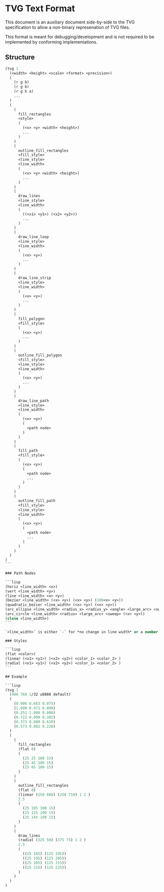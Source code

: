 # TVG Text Format

This document is an auxiliary document side-by-side to the TVG specification to allow a non-binary represenation of TVG files.

This format is meant for debugging/development and is not required to be implemented by conforming implementations.

## Structure

````lisp
(tvg 1
  (<width> <height> <scale> <format> <precision>)
  (
    (r g b)
    (r g b)
    (r g b a)
    ...
  )
  (
    (
      fill_rectangles
      <style>
      (
        (<x> <y> <width> <height>)
        ...
      )
    )
    (
      outline_fill_rectangles
      <fill_style>
      <line_style>
      <line_width>
      (
        (<x> <y> <width> <height>)
        ...
      )
    )
    (
      draw_lines
      <line_style>
      <line_width>
      (
        ((<x1> <y1>) (<x2> <y2>))
        ...
      )
    )
    (
      draw_line_loop
      <line_style>
      <line_width>
      (
        (<x> <y>)
        ...
      )
    )
    (
      draw_line_strip
      <line_style>
      <line_width>
      (
        (<x> <y>)
        ...
      )
    )
    (
      fill_polygon
      <fill_style>
      (
        (<x> <y>)
        ...
      )
    )
    (
      outline_fill_polygon
      <fill_style>
      <line_style>
      <line_width>
      (
        (<x> <y>)
        ...
      )
    )
    (
      draw_line_path
      <line_style>
      <line_width>
      (
        (<x> <y>)
        (
          <path node>
        )
      )
    )
    (
      fill_path
      <fill_style>
      (
        (<x> <y>)
        (
          <path node>
          ...
        )
      )
    )
    (
      outline_fill_path
      <fill_style>
      <line_style>
      <line_width>
      (
        (<x> <y>)
        (
          <path node>
          ...
        )
      )
    )
  )
)
```

### Path Nodes

```lisp
(horiz <line_width> <x>)
(vert <line_width> <y>)
(line <line_width> <x> <y>)
(bezier <line_width> (<x> <y>) (<x> <y>) (100<x> <y>))
(quadratic_bezier <line_width> (<x> <y>) (<x> <y>))
(arc_ellipse <line_width> <radius_x> <radius_y> <angle> <large_arc> <sweep> (<x> <y>))
(arc_circle <line_width> <radius> <large_arc> <sweep> (<x> <y>))
(close <line_width>)
```

`<line_width>` is either `-` for *no change in line width* or a number defining the new line width for this node.

### Styles

```lisp
(flat <color>)
(linear (<x1> <y1>) (<x2> <y2>) <color_1> <color_2> )
(radial (<x1> <y1>) (<x2> <y2>) <color_1> <color_2> )
```

## Example

```lisp
(tvg 1
  (400 768 1/32 u8888 default)
  (
    (0.906 0.663 0.075)
    (1.000 0.471 0.000)
    (0.251 1.000 0.000)
    (0.722 0.000 0.302)
    (0.373 0.000 0.620)
    (0.573 0.882 0.220)
  )
  (
    (
      fill_rectangles
      (flat 0)
      (
        (25 25 100 15)
        (25 45 100 15)
        (25 65 100 15)
      )
    )
    (
      outline_fill_rectangles
      (flat 0)
      (linear (150 660) (250 710) 1 2 )
      2.5
      (
        (25 105 100 15)
        (25 125 100 15)
        (25 145 100 15)
      )
    )
    (
      draw_lines
      (radial (325 50) (375 75) 1 2 )
      2.5
      (
        ((25 185) (125 195))
        ((25 195) (125 205))
        ((25 205) (125 215))
        ((25 215) (125 225))
      )
    )
  )
)

````
